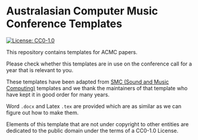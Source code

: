 # Australasian Computer Music Conference Templates

[![License: CC0-1.0](https://img.shields.io/badge/License-CC0_1.0-lightgrey.svg)](http://creativecommons.org/publicdomain/zero/1.0/)

This repository contains templates for ACMC papers.

Please check whether this templates are in use on the conference call for a year that is relevant to you.

These templates have been adapted from [SMC (Sound and Music Computing)](https://smcnetwork.org) templates and we thank the maintainers of that template who have kept it in good order for many years.

Word `.docx` and Latex `.tex` are provided which are as similar as we can figure out how to make them.

Elements of this template that are not under copyright to other entities are dedicated to the public domain under the terms of a CC0-1.0 License.